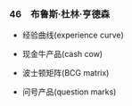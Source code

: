 ### 46　布鲁斯·杜林·亨德森

-   经验曲线(experience curve)
    
-   现金牛产品(cash cow)
    
-   波士顿矩阵(BCG matrix)
    
-   问号产品(question marks)